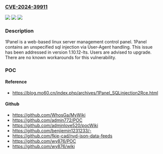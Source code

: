 ### [CVE-2024-39911](https://cve.mitre.org/cgi-bin/cvename.cgi?name=CVE-2024-39911)
![](https://img.shields.io/static/v1?label=Product&message=1Panel&color=blue)
![](https://img.shields.io/static/v1?label=Version&message=%3D%20%3C%201.10.12-lts%20&color=brighgreen)
![](https://img.shields.io/static/v1?label=Vulnerability&message=CWE-89%3A%20Improper%20Neutralization%20of%20Special%20Elements%20used%20in%20an%20SQL%20Command%20('SQL%20Injection')&color=brighgreen)

### Description

1Panel is a web-based linux server management control panel. 1Panel contains an unspecified sql injection via User-Agent handling. This issue has been addressed in version 1.10.12-lts. Users are advised to upgrade. There are no known workarounds for this vulnerability.

### POC

#### Reference
- https://blog.mo60.cn/index.php/archives/1Panel_SQLinjection2Rce.html

#### Github
- https://github.com/WhosGa/MyWiki
- https://github.com/admin772/POC
- https://github.com/adminlove520/pocWiki
- https://github.com/benjiemin1231233/-
- https://github.com/fkie-cad/nvd-json-data-feeds
- https://github.com/wy876/POC
- https://github.com/wy876/wiki

